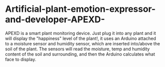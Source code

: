 # Artificial-plant-emotion-expressor-and-developer-APEXD-
APEXD is a smart plant monitoring device. Just plug it into any plant and it will display the "happiness" level of the plant!, it uses an Arduino attached to a moisture sensor and humidity sensor, which are inserted into/above the soil of the plant. The sensors will read the moisture, temp and humidity content of the soil and surrounding, and then the Arduino calculates what face to display.

